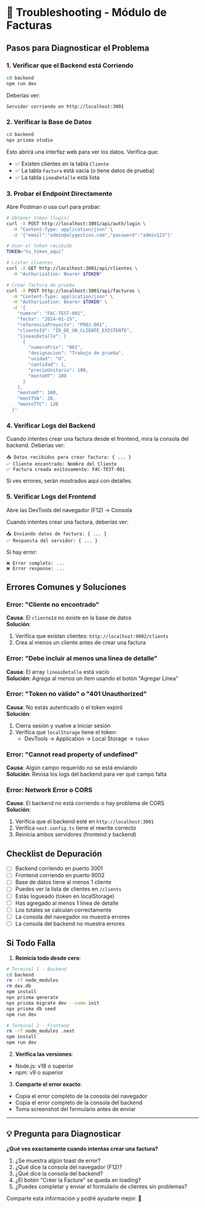 # 🔧 Troubleshooting - Módulo de Facturas

## Pasos para Diagnosticar el Problema

### 1. Verificar que el Backend está Corriendo
```bash
cd backend
npm run dev
```

Deberías ver:
```
Servidor corriendo en http://localhost:3001
```

### 2. Verificar la Base de Datos
```bash
cd backend
npx prisma studio
```

Esto abrirá una interfaz web para ver los datos. Verifica que:
- ✅ Existen clientes en la tabla `Cliente`
- ✅ La tabla `Factura` está vacía (o tiene datos de prueba)
- ✅ La tabla `LineaDetalle` está lista

### 3. Probar el Endpoint Directamente

Abre Postman o usa curl para probar:

```bash
# Obtener token (login)
curl -X POST http://localhost:3001/api/auth/login \
  -H "Content-Type: application/json" \
  -d '{"email":"admin@alygestion.com","password":"admin123"}'

# Usar el token recibido
TOKEN="tu_token_aqui"

# Listar clientes
curl -X GET http://localhost:3001/api/clientes \
  -H "Authorization: Bearer $TOKEN"

# Crear factura de prueba
curl -X POST http://localhost:3001/api/facturas \
  -H "Content-Type: application/json" \
  -H "Authorization: Bearer $TOKEN" \
  -d '{
    "numero": "FAC-TEST-001",
    "fecha": "2024-01-15",
    "referenciaProyecto": "PROJ-001",
    "clienteId": "ID_DE_UN_CLIENTE_EXISTENTE",
    "lineasDetalle": [
      {
        "numeroPrix": "001",
        "designacion": "Trabajo de prueba",
        "unidad": "U",
        "cantidad": 1,
        "precioUnitario": 100,
        "montoHT": 100
      }
    ],
    "montoHT": 100,
    "montTVA": 20,
    "montoTTC": 120
  }'
```

### 4. Verificar Logs del Backend

Cuando intentes crear una factura desde el frontend, mira la consola del backend. Deberías ver:

```
📥 Datos recibidos para crear factura: { ... }
✅ Cliente encontrado: Nombre del Cliente
✅ Factura creada exitosamente: FAC-TEST-001
```

Si ves errores, serán mostrados aquí con detalles.

### 5. Verificar Logs del Frontend

Abre las DevTools del navegador (F12) → Consola

Cuando intentes crear una factura, deberías ver:

```
📤 Enviando datos de factura: { ... }
✅ Respuesta del servidor: { ... }
```

Si hay error:
```
❌ Error completo: ...
❌ Error response: ...
```

## Errores Comunes y Soluciones

### Error: "Cliente no encontrado"
**Causa**: El `clienteId` no existe en la base de datos  
**Solución**: 
1. Verifica que existan clientes: `http://localhost:9002/clients`
2. Crea al menos un cliente antes de crear una factura

### Error: "Debe incluir al menos una línea de detalle"
**Causa**: El array `lineasDetalle` está vacío  
**Solución**: Agrega al menos un item usando el botón "Agregar Línea"

### Error: "Token no válido" o "401 Unauthorized"
**Causa**: No estás autenticado o el token expiró  
**Solución**: 
1. Cierra sesión y vuelve a iniciar sesión
2. Verifica que `localStorage` tiene el token: 
   - DevTools → Application → Local Storage → `token`

### Error: "Cannot read property of undefined"
**Causa**: Algún campo requerido no se está enviando  
**Solución**: Revisa los logs del backend para ver qué campo falta

### Error: Network Error o CORS
**Causa**: El backend no está corriendo o hay problema de CORS  
**Solución**:
1. Verifica que el backend esté en `http://localhost:3001`
2. Verifica `next.config.ts` tiene el rewrite correcto
3. Reinicia ambos servidores (frontend y backend)

## Checklist de Depuración

- [ ] Backend corriendo en puerto 3001
- [ ] Frontend corriendo en puerto 9002  
- [ ] Base de datos tiene al menos 1 cliente
- [ ] Puedes ver la lista de clientes en `/clients`
- [ ] Estás logueado (token en localStorage)
- [ ] Has agregado al menos 1 línea de detalle
- [ ] Los totales se calculan correctamente
- [ ] La consola del navegador no muestra errores
- [ ] La consola del backend no muestra errores

## Si Todo Falla

1. **Reinicia todo desde cero**:
```bash
# Terminal 1 - Backend
cd backend
rm -rf node_modules
rm dev.db
npm install
npx prisma generate
npx prisma migrate dev --name init
npx prisma db seed
npm run dev

# Terminal 2 - Frontend  
rm -rf node_modules .next
npm install
npm run dev
```

2. **Verifica las versiones**:
- Node.js: v18 o superior
- npm: v9 o superior

3. **Comparte el error exacto**:
- Copia el error completo de la consola del navegador
- Copia el error completo de la consola del backend
- Toma screenshot del formulario antes de enviar

---

## 💡 Pregunta para Diagnosticar

**¿Qué ves exactamente cuando intentas crear una factura?**

1. ¿Se muestra algún toast de error?
2. ¿Qué dice la consola del navegador (F12)?
3. ¿Qué dice la consola del backend?
4. ¿El botón "Créer la Facture" se queda en loading?
5. ¿Puedes completar y enviar el formulario de clientes sin problemas?

Comparte esta información y podré ayudarte mejor. 🎯
